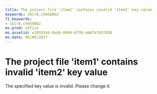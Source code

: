 ```yaml
---
title: The project file 'item1' contains invalid 'item2' key value
keywords: vblr6.chm50062
f1_keywords:
- vblr6.chm50062
ms.prod: office
ms.assetid: e18934a9-0abb-0964-6730-ab6fa7b5f838
ms.date: 06/08/2017
---
```



# The project file 'item1' contains invalid 'item2' key value

The specified key value is invalid. Please change it.


